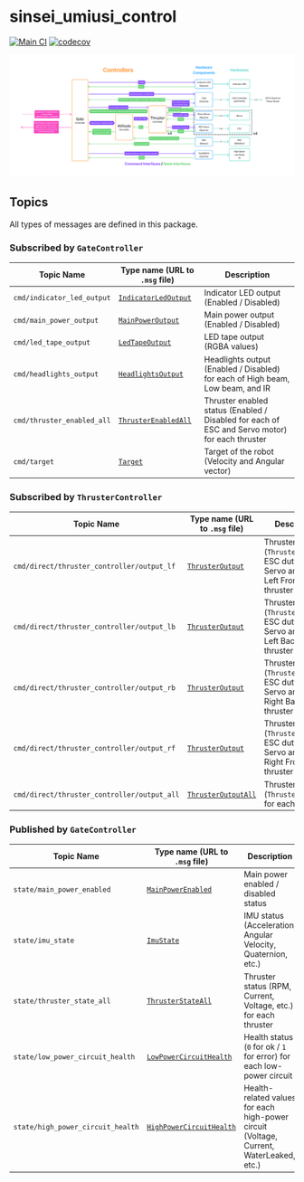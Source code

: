# sinsei_umiusi_control

[![Main CI](https://github.com/rogy-AquaLab/sinsei_UMIUSI_control/actions/workflows/main.yml/badge.svg?branch=main)](https://github.com/rogy-AquaLab/sinsei_UMIUSI_control/actions/workflows/main.yml)
[![codecov](https://codecov.io/gh/rogy-AquaLab/sinsei_UMIUSI_control/graph/badge.svg?token=Q7ZHCC4FYS)](https://codecov.io/gh/rogy-AquaLab/sinsei_UMIUSI_control)

![](/docs/figjam.png)

## Topics

All types of messages are defined in this package.

### Subscribed by `GateController`

| Topic Name                 | Type name (URL to `.msg` file)                       | Description                                                                                    |
| -------------------------- | ---------------------------------------------------- | ---------------------------------------------------------------------------------------------- |
| `cmd/indicator_led_output` | [`IndicatorLedOutput`](./msg/IndicatorLedOutput.msg) | Indicator LED output (Enabled / Disabled)                                                      |
| `cmd/main_power_output`    | [`MainPowerOutput`](./msg/MainPowerOutput.msg)       | Main power output (Enabled / Disabled)                                                         |
| `cmd/led_tape_output`      | [`LedTapeOutput`](./msg/LedTapeOutput.msg)           | LED tape output (RGBA values)                                                                  |
| `cmd/headlights_output`    | [`HeadlightsOutput`](./msg/HeadlightsOutput.msg)     | Headlights output (Enabled / Disabled) for each of High beam, Low beam, and IR                 |
| `cmd/thruster_enabled_all` | [`ThrusterEnabledAll`](./msg/ThrusterEnabledAll.msg) | Thruster enabled status (Enabled / Disabled for each of ESC and Servo motor) for each thruster |
| `cmd/target`               | [`Target`](./msg/Target.msg)                         | Target of the robot (Velocity and Angular vector)                                              |

### Subscribed by `ThrusterController`

| Topic Name                                  | Type name (URL to `.msg` file)                     | Description                                                                            |
| ------------------------------------------- | -------------------------------------------------- | -------------------------------------------------------------------------------------- |
| `cmd/direct/thruster_controller/output_lf`  | [`ThrusterOutput`](./msg/ThrusterOutput.msg)       | Thruster output (`ThrusterEnabled`, ESC duty and Servo angle) for Left Front thruster  |
| `cmd/direct/thruster_controller/output_lb`  | [`ThrusterOutput`](./msg/ThrusterOutput.msg)       | Thruster output (`ThrusterEnabled`, ESC duty and Servo angle) for Left Back thruster   |
| `cmd/direct/thruster_controller/output_rb`  | [`ThrusterOutput`](./msg/ThrusterOutput.msg)       | Thruster output (`ThrusterEnabled`, ESC duty and Servo angle) for Right Back thruster  |
| `cmd/direct/thruster_controller/output_rf`  | [`ThrusterOutput`](./msg/ThrusterOutput.msg)       | Thruster output (`ThrusterEnabled`, ESC duty and Servo angle) for Right Front thruster |
| `cmd/direct/thruster_controller/output_all` | [`ThrusterOutputAll`](./msg/ThrusterOutputAll.msg) | Thruster output (`ThrusterOutput`) for each thruster                                   |

### Published by `GateController`

| Topic Name                        | Type name (URL to `.msg` file)                               | Description                                                                             |
| --------------------------------- | ------------------------------------------------------------ | --------------------------------------------------------------------------------------- |
| `state/main_power_enabled`        | [`MainPowerEnabled`](./msg/MainPowerEnabled.msg)             | Main power enabled / disabled status                                                    |
| `state/imu_state`                 | [`ImuState`](./msg/ImuState.msg)                             | IMU status (Acceleration, Angular Velocity, Quaternion, etc.)                           |
| `state/thruster_state_all`        | [`ThrusterStateAll`](./msg/ThrusterStateAll.msg)             | Thruster status (RPM, Current, Voltage, etc.) for each thruster                         |
| `state/low_power_circuit_health`  | [`LowPowerCircuitHealth`](./msg/LowPowerCircuitHealth.msg)   | Health status (`0` for ok / `1` for error) for each low-power circuit                   |
| `state/high_power_circuit_health` | [`HighPowerCircuitHealth`](./msg/HighPowerCircuitHealth.msg) | Health-related values for each high-power circuit (Voltage, Current, WaterLeaked, etc.) |
